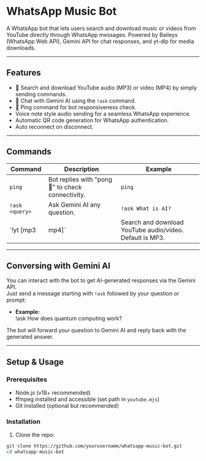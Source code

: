 # WhatsApp Music Bot

A WhatsApp bot that lets users search and download music or videos from YouTube directly through WhatsApp messages. Powered by Baileys (WhatsApp Web API), Gemini API for chat responses, and yt-dlp for media downloads.

---

## Features

- 🎵 Search and download YouTube audio (MP3) or video (MP4) by simply sending commands.
- 🤖 Chat with Gemini AI using the `!ask` command.
- 🏓 Ping command for bot responsiveness check.
- Voice note style audio sending for a seamless WhatsApp experience.
- Automatic QR code generation for WhatsApp authentication.
- Auto reconnect on disconnect.

---

## Commands

| Command           | Description                                   | Example                          |
|-------------------|-----------------------------------------------|---------------------------------|
| `ping`            | Bot replies with "pong 🏓" to check connectivity. | `ping`                          |
| `!ask <query>`    | Ask Gemini AI any question.                    | `!ask What is AI?`              |
| `!yt <query> [mp3|mp4]` | Search and download YouTube audio/video. Default is MP3. | `!yt risky popcaan mp3` or `!yt funny cats mp4` |

---

## Conversing with Gemini AI

You can interact with the bot to get AI-generated responses via the Gemini API.  
Just send a message starting with `!ask` followed by your question or prompt:

- **Example:**  
!ask How does quantum computing work?



The bot will forward your question to Gemini AI and reply back with the generated answer.

---

## Setup & Usage

### Prerequisites

- Node.js (v18+ recommended)  
- ffmpeg installed and accessible (set path in `youtube.mjs`)  
- Git installed (optional but recommended)  

### Installation

1. Clone the repo:

 ```bash
 git clone https://github.com/yourusername/whatsapp-music-bot.git
 cd whatsapp-music-bot
